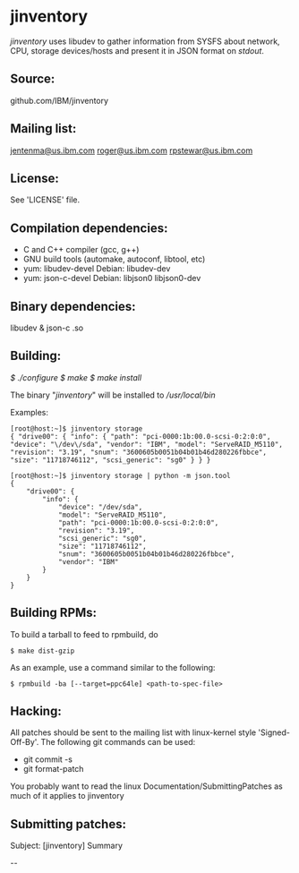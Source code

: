 
# jinventory

*jinventory* uses libudev to gather information from SYSFS about network, CPU, storage devices/hosts 
and present it in JSON format on *stdout*.

Source:
-------
github.com/IBM/jinventory

Mailing list:
-------------
jentenma@us.ibm.com
roger@us.ibm.com
rpstewar@us.ibm.com

License:
--------
See 'LICENSE' file.

Compilation dependencies:
-------------------------
- C and C++ compiler (gcc, g++)
- GNU build tools (automake, autoconf, libtool, etc)
- yum: libudev-devel  Debian: libudev-dev
- yum: json-c-devel    Debian: libjson0 libjson0-dev

Binary dependencies:
-------------
  libudev & json-c .so 

Building:
---------
*$ ./configure
$ make
$ make install*

The binary "*jinventory*" will be installed to */usr/local/bin*

Examples:

    [root@host:~]$ jinventory storage
    { "drive00": { "info": { "path": "pci-0000:1b:00.0-scsi-0:2:0:0", "device": "\/dev\/sda", "vendor": "IBM", "model": "ServeRAID_M5110", "revision": "3.19", "snum": "3600605b0051b04b01b46d280226fbbce", "size": "11718746112", "scsi_generic": "sg0" } } }

    [root@host:~]$ jinventory storage | python -m json.tool
    {
        "drive00": {
            "info": {
                "device": "/dev/sda",
                "model": "ServeRAID_M5110",
                "path": "pci-0000:1b:00.0-scsi-0:2:0:0",
                "revision": "3.19",
                "scsi_generic": "sg0",
                "size": "11718746112",
                "snum": "3600605b0051b04b01b46d280226fbbce",
                "vendor": "IBM"
            }
        }
    }

Building RPMs:
--------------
To build a tarball to feed to rpmbuild, do

    $ make dist-gzip

As an example, use a command similar to the following:

    $ rpmbuild -ba [--target=ppc64le] <path-to-spec-file>

Hacking:
--------
All patches should be sent to the mailing list with linux-kernel style 'Signed-Off-By'. 
The following git commands can be used:
- git commit -s
- git format-patch

You probably want to read the linux Documentation/SubmittingPatches as
much of it applies to jinventory

Submitting patches:
-----------------

  Subject: [jinventory] Summary

--
